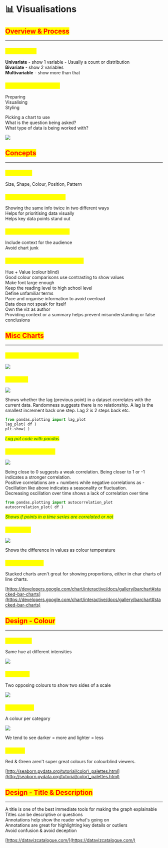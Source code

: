 # 📊 Visualisations

## <mark style="color:red;">Overview & Process</mark>

***

### <mark style="color:yellow;">**Terminology**</mark>

**Univariate** - show 1 variable - Usually a count or distribution\
**Bivariate** - show 2 variables\
**Multivariable** - show more than that

### <mark style="color:yellow;">**Process of visualising**</mark>

Preparing\
Visualising\
Styling

Picking a chart to use\
What is the question being asked?\
What type of data is being worked with?

![](https://t20664121.p.clickup-attachments.com/t20664121/a2d12554-65b0-45ab-933c-5caba64758bb/image.png)

## <mark style="color:red;">**Concepts**</mark>

***

### <mark style="color:yellow;">**Aesthetics**</mark>

Size, Shape, Colour, Position, Pattern

### <mark style="color:yellow;">**Information redundancy**</mark>

Showing the same info twice in two different ways\
Helps for prioritising data visually\
Helps key data points stand out

### <mark style="color:yellow;">**Provide necessary details**</mark>

Include context for the audience\
Avoid chart junk

### <mark style="color:yellow;">**Accessibility (universal design)**</mark>

Hue + Value (colour blind)\
Good colour comparisons use contrasting to show values\
Make font large enough\
Keep the reading level to high school level\
Define unfamiliar terms\
Pace and organise information to avoid overload\
Data does not speak for itself\
Own the viz as author\
Providing context or a summary helps prevent misunderstanding or false conclusions

## <mark style="color:red;">Misc Charts</mark>

***

### <mark style="color:yellow;">**Map (geography) - Univariate**</mark>

![](https://t20664121.p.clickup-attachments.com/t20664121/7be7a48f-78a1-45ae-931b-6b44f6e90e0b/image.png)

### <mark style="color:yellow;">**Lag Plots**</mark>

![](https://t20664121.p.clickup-attachments.com/t20664121/f9ca13bc-2e86-4cee-83bc-3e28fb5167ca/image.png)

Shows whether the lag (previous point) in a dataset correlates with the current data. Randomness suggests there is no relationship. A lag is the smallest increment back one step. Lag 2 is 2 steps back etc.

```python
from pandas.plotting import lag_plot
lag_plot( df )
plt.show( )
```

_<mark style="color:green;">Lag pot code with pandas</mark>_

### <mark style="color:yellow;">**Autocorrelation Plot**</mark>

![](https://t20664121.p.clickup-attachments.com/t20664121/0be7b170-d6b4-4b5a-99e3-08f286a20272/image.png)

Being close to 0 suggests a weak correlation. Being closer to 1 or -1 indicates a stronger correlation.\
Positive correlations are + numbers while negative correlations as -\
Oscillation like above indicates a seasonality or fluctuation.\
Decreasing oscillation over time shows a lack of correlation over time

```python
from pandas.plotting import autocorrelation_plot
autocorrelation_plot( df )
```

_<mark style="color:green;">Shows if points in a time series are correlated or not</mark>_

### <mark style="color:yellow;">**Heatmaps**</mark>

![](https://t20664121.p.clickup-attachments.com/t20664121/37653b8a-5ebc-41d9-aa53-4036916bad22/image.png)

Shows the difference in values as colour temperature

### <mark style="color:yellow;">**Stacked Charts**</mark>

Stacked charts aren't great for showing proportions, either in char charts of line charts.

[https://developers.google.com/chart/interactive/docs/gallery/barchart#stacked-bar-charts](https://developers.google.com/chart/interactive/docs/gallery/barchart#stacked-bar-charts)

## <mark style="color:red;">**Design - Colour**</mark>

***

### <mark style="color:yellow;">**Sequential**</mark>

Same hue at different intensities

![](https://t20664121.p.clickup-attachments.com/t20664121/2f07a164-b2ee-47ba-8072-e0dbf0ba0736/image.png)

### <mark style="color:yellow;">**Divergent**</mark>

Two opposing colours to show two sides of a scale

![](https://t20664121.p.clickup-attachments.com/t20664121/720ffc1a-93a8-4193-b257-b88073cca9a8/image.png)

### <mark style="color:yellow;">**Categorical**</mark>

A colour per category

![](https://t20664121.p.clickup-attachments.com/t20664121/82cb4648-7d06-4f01-bdeb-ea281e50270a/image.png)

We tend to see darker = more and lighter = less

### <mark style="color:yellow;">**Colours**</mark>

Red & Green aren't super great colours for colourblind viewers.

[http://seaborn.pydata.org/tutorial/color\_palettes.html](http://seaborn.pydata.org/tutorial/color\_palettes.html)

## <mark style="color:red;">Design - Title & Description</mark>

***

A title is one of the best immediate tools for making the graph explainable\
Titles can be descriptive or questions\
Annotations help show the reader what's going on\
Annotations are great for highlighting key details or outliers\
Avoid confusion & avoid deception

[https://datavizcatalogue.com/](https://datavizcatalogue.com/)

```
```
